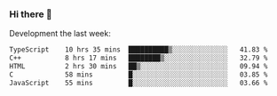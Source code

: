 ### Hi there 👋

Development the last week:
<!--START_SECTION:waka-->

```txt
TypeScript    10 hrs 35 mins  ██████████▒░░░░░░░░░░░░░░   41.83 %
C++           8 hrs 17 mins   ████████▒░░░░░░░░░░░░░░░░   32.79 %
HTML          2 hrs 30 mins   ██▒░░░░░░░░░░░░░░░░░░░░░░   09.94 %
C             58 mins         █░░░░░░░░░░░░░░░░░░░░░░░░   03.85 %
JavaScript    55 mins         █░░░░░░░░░░░░░░░░░░░░░░░░   03.66 %
```

<!--END_SECTION:waka-->

<!--
**JASONPANGGO/jasonpanggo** is a ✨ _special_ ✨ repository because its `README.md` (this file) appears on your GitHub profile.

Here are some ideas to get you started:

- 🔭 I’m currently working on ...
- 🌱 I’m currently learning ...
- 👯 I’m looking to collaborate on ...
- 🤔 I’m looking for help with ...
- 💬 Ask me about ...
- 📫 How to reach me: ...
- 😄 Pronouns: ...
- ⚡ Fun fact: ...
-->
